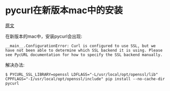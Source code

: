 # pycurl在新版本mac中的安装

[原文](https://cscheng.info/2018/01/26/installing-pycurl-on-macos-high-sierra.html)

在新版本的mac中，安装pycurl会出现:

	__main__.ConfigurationError: Curl is configured to use SSL, but we have not been able to determine which SSL backend it is using. Please see PycURL documentation for how to specify the SSL backend manually.

解决办法:

	$ PYCURL_SSL_LIBRARY=openssl LDFLAGS="-L/usr/local/opt/openssl/lib" CPPFLAGS="-I/usr/local/opt/openssl/include" pip install --no-cache-dir pycurl